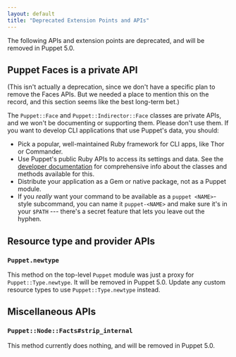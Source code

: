 ```yaml
---
layout: default
title: "Deprecated Extension Points and APIs"
---
```



The following APIs and extension points are deprecated, and will be removed in Puppet 5.0.

## Puppet Faces is a private API

(This isn't actually a deprecation, since we don't have a specific plan to remove the Faces APIs. But we needed a place to mention this on the record, and this section seems like the best long-term bet.)

The `Puppet::Face` and `Puppet::Indirector::Face` classes are private APIs, and we won't be documenting or supporting them. Please don't use them. If you want to develop CLI applications that use Puppet's data, you should:

* Pick a popular, well-maintained Ruby framework for CLI apps, like Thor or Commander.
* Use Puppet's public Ruby APIs to access its settings and data. See the [developer documentation](./yard/frames.html) for comprehensive info about the classes and methods available for this.
* Distribute your application as a Gem or native package, not as a Puppet module.
* If you _really_ want your command to be available as a `puppet <NAME>`-style subcommand, you can name it `puppet-<NAME>` and make sure it's in your `$PATH` --- there's a secret feature that lets you leave out the hyphen.

## Resource type and provider APIs

### `Puppet.newtype`

This method on the top-level `Puppet` module was just a proxy for `Puppet::Type.newtype`. It will be removed in Puppet 5.0. Update any custom resource types to use `Puppet::Type.newtype` instead.


## Miscellaneous APIs

### `Puppet::Node::Facts#strip_internal`

This method currently does nothing, and will be removed in Puppet 5.0.


